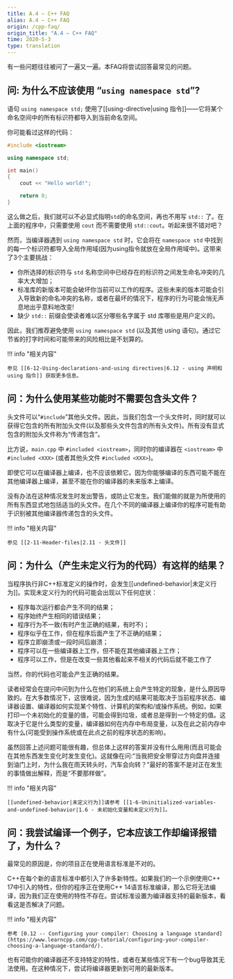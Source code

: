 ```yaml
---
title: A.4 — C++ FAQ
alias: A.4 — C++ FAQ
origin: /cpp-faq/
origin_title: "A.4 — C++ FAQ"
time: 2020-5-3
type: translation
---
```




有一些问题往往被问了一遍又一遍。本FAQ将尝试回答最常见的问题。

## 问: 为什么不应该使用 “`using namespace std`”? 

语句 `using namespace std;` 使用了[[using-directive|using 指令]]——它将某个命名空间中的所有标识符都导入到当前命名空间。

你可能看过这样的代码：

```cpp
#include <iostream>

using namespace std;

int main()
{
    cout << "Hello world!";

    return 0;
}
```

这么做之后，我们就可以不必显式指明`std`的命名空间，再也不用写 `std::` 了。在上面的程序中，只需要使用 `cout` 而不需要使用 `std::cout`。听起来很不错对吧？

然而，当编译器遇到 `using namespace std` 时，它会将在 `namespace std` 中找到的每一个标识符都导入全局作用域(因为using指令就放在全局作用域中)。这带来了3个主要挑战：

- 你所选择的标识符与 `std` 名称空间中已经存在的标识符之间发生命名冲突的几率大大增加；
- 标准库的新版本可能会破坏你当前可以工作的程序。这些未来的版本可能会引入导致新的命名冲突的名称，或者在最坏的情况下，程序的行为可能会悄无声息地出乎意料地改变!
- 缺少 `std::` 前缀会使读者难以区分哪些名字属于 std 库哪些是用户定义的。

因此，我们推荐避免使用 `using namespace std` (以及其他 using 语句)。通过它节省的打字时间和可能带来的风险相比是不划算的。

!!! info "相关内容"

	参见 [[6-12-Using-declarations-and-using directives|6.12 - using 声明和 using 指令]] 获取更多信息。

## 问：为什么使用某些功能时不需要包含头文件？

头文件可以“`#include`”其他头文件。因此，当我们包含一个头文件时，同时就可以获得它包含的所有附加头文件(以及那些头文件包含的所有头文件)。所有没有显式包含的附加头文件称为“传递包含”。

比方说，`main.cpp` 中 `#included <iostream>`，同时你的编译器在 `<iostream>` 中 `#included <XXX>` (或者其他头文件 `#included <XXX>`)。

即使它可以在编译器上编译，也不应该依赖它。因为你能够编译的东西可能不能在其他编译器上编译，甚至不能在你的编译器的未来版本上编译。

没有办法在这种情况发生时发出警告，或防止它发生。我们能做的就是为所使用的所有东西显式地包括适当的头文件。在几个不同的编译器上编译你的程序可能有助于识别被其他编译器传递包含的头文件。


!!! info "相关内容"

	参见 [[2-11-Header-files|2.11 - 头文件]]

## 问：为什么（产生未定义行为的代码）有这样的结果？

当程序执行非C++标准定义的操作时，会发生[[undefined-behavior|未定义行为]]。实现未定义行为的代码可能会出现以下任何症状：

- 程序每次运行都会产生不同的结果；
- 程序始终产生相同的错误结果；
- 程序行为不一致(有时产生正确的结果，有时不)；
- 程序似乎在工作，但在程序后面产生了不正确的结果；
- 程序立即崩溃或一段时间后崩溃；
- 程序可以在一些编译器上工作，但不能在其他编译器上工作；
- 程序可以工作，但是在改变一些其他看起来不相关的代码后就不能工作了

当然，你的代码也可能会产生正确的结果。

读者经常会在提问中问到为什么在他们的系统上会产生特定的现象，是什么原因导致的。在大多数情况下，这很难说，因为生成的结果可能取决于当前程序状态、编译器设置、编译器如何实现某个特性、计算机的架构和/或操作系统。例如，如果打印一个未初始化的变量的值，可能会得到垃圾，或者总是得到一个特定的值。这取决于它是什么类型的变量，编译器如何在内存中布局变量，以及在此之前内存中有什么(可能受到操作系统或在此点之前的程序状态的影响)。

虽然回答上述问题可能很有趣，但总体上这样的答案并没有什么用用(而且可能会在其他东西发生变化时发生变化)。这就像在问:“当我把安全带穿过方向盘并连接到油门上时，为什么我在雨天转头时，汽车会向转？”最好的答案不是对正在发生的事情做出解释，而是“不要那样做”。


!!! info "相关内容"

	[[undefined-behavior|未定义行为]]请参考 [[1-6-Uninitialized-variables-and-undefined-behavior|1.6 - 未初始化变量和未定义行为]]。

## 问：我尝试编译一个例子，它本应该工作却编译报错了，为什么？

最常见的原因是，你的项目正在使用语言标准是不对的。

C++在每个新的语言标准中都引入了许多新特性。如果我们的一个示例使用C++ 17中引入的特性，但你的程序正在使用C++ 14语言标准编译，那么它将无法编译，因为我们正在使用的特性不存在。尝试标准设置为编译器支持的最新版本，看看这是否解决了问题。

!!! info "相关内容"

	参考 [0.12 -- Configuring your compiler: Choosing a language standard](https://www.learncpp.com/cpp-tutorial/configuring-your-compiler-choosing-a-language-standard/).

也有可能你的编译器还不支持特定的特性，或者在某些情况下有一个bug导致其无法使用。在这种情况下，尝试将编译器更新到可用的最新版本。
